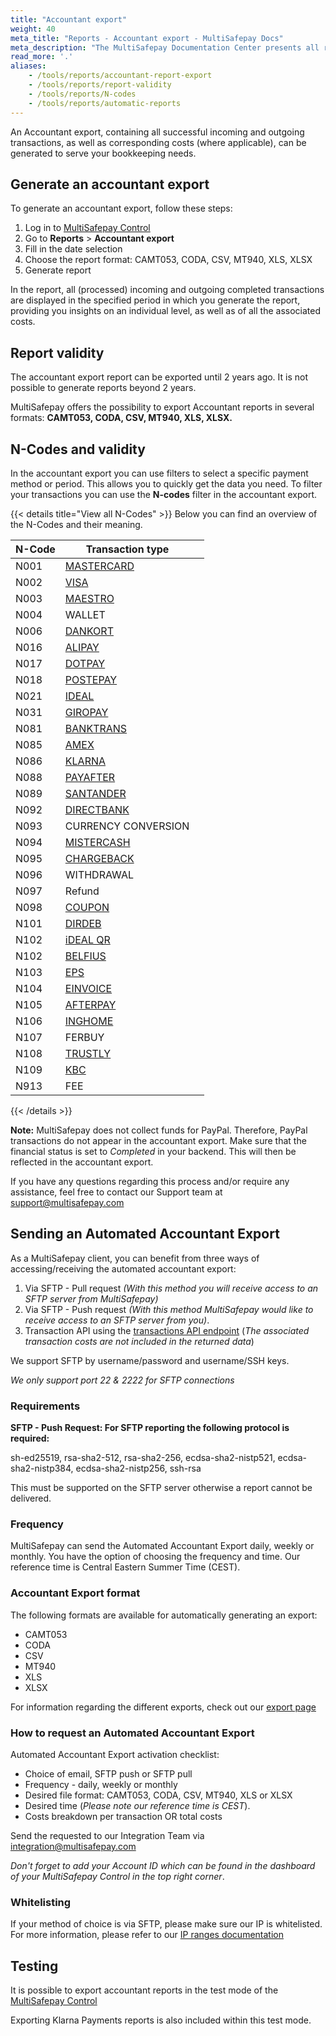 ```yaml
---
title: "Accountant export"
weight: 40
meta_title: "Reports - Accountant export - MultiSafepay Docs"
meta_description: "The MultiSafepay Documentation Center presents all relevant information about our Plugins and API. You can also find support pages for payment methods, tools and general questions as well as the contact details of our Support and Integration Teams."
read_more: '.'
aliases:
    - /tools/reports/accountant-report-export
    - /tools/reports/report-validity
    - /tools/reports/N-codes
    - /tools/reports/automatic-reports
---
```


An Accountant export, containing all successful incoming and outgoing transactions, as well as corresponding costs (where applicable), can be generated to serve your bookkeeping needs. 

## Generate an accountant export

To generate an accountant export, follow these steps:

1. Log in to [MultiSafepay Control](https://merchant.multisafepay.com)
2. Go to **Reports** > **Accountant export**
3. Fill in the date selection
4. Choose the report format: CAMT053, CODA, CSV, MT940, XLS, XLSX
5. Generate report

In the report, all (processed) incoming and outgoing completed transactions are displayed in the specified period in which you generate the report, providing you insights on an individual level, as well as of all the associated costs.

## Report validity

The accountant export report can be exported until 2 years ago. It is not possible to generate reports beyond 2 years.

MultiSafepay offers the possibility to export Accountant reports in several formats: __CAMT053, CODA, CSV, MT940, XLS, XLSX.__

## N-Codes and validity

In the accountant export you can use filters to select a specific payment method or period. This allows you to quickly get the data you need. To filter your transactions you can use the **N-codes** filter in the accountant export.

{{< details title="View all N-Codes" >}}
Below you can find an overview of the N-Codes and their meaning. 

| N-Code | Transaction type                                        |   |
|--------|---------------------------------------------------------|---|
| N001   | [MASTERCARD](/payment-methods/credit-and-debit-cards/mastercard)             |   |
| N002   | [VISA](/payment-methods/credit-and-debit-cards/mastercard)                   |   |
| N003   | [MAESTRO](/payment-methods/credit-and-debit-cards/maestro)                    |   |
| N004   | WALLET                                                  |   |
| N006   | [DANKORT](/payment-methods/credit-and-debit-cards/dankort)       |   |
| N016   | [ALIPAY](/payment-methods/wallet/alipay)                      |   |
| N017   | [DOTPAY](/payment-methods/banks/dotpay)                      |   |
| N018   | [POSTEPAY](/payment-methods/credit-and-debit-cards/postepay)      |   |
| N021   | [IDEAL](/payment-methods/banks/ideal)                        |   |
| N031   | [GIROPAY](/payment-methods/banks/giropay)                    |   |
| N081   | [BANKTRANS](/payment-methods/banks/bank-transfer)            |   |
| N085   | [AMEX](/payment-methods/credit-and-debit-cards/american-express)                   |   |
| N086   | [KLARNA](/payment-methods/billing-suite/klarna)                      |   |
| N088   | [PAYAFTER](/payment-methods/billing-suite/pay-after-delivery)        |   |
| N089   | [SANTANDER](/payment-methods/billing-suite/betaalpermaand)               |   |
| N092   | [DIRECTBANK](/payment-methods/banks/sofort-banking)          |   |
| N093   | CURRENCY CONVERSION                                     |   |
| N094   | [MISTERCASH](/payment-methods/banks/bancontact)              |   |
| N095   | [CHARGEBACK](/faq/chargebacks) |   |
| N096   | WITHDRAWAL                                              |   |
| N097   | Refund                                                  |   |
| N098   | [COUPON](/payment-methods/prepaid-cards/gift-cards)                  |   |
| N101   | [DIRDEB](/payment-methods/banks/sepa-direct-debit)                |   |
| N102   | [iDEAL QR](/payment-methods/banks/idealqr)                   |   |
| N102   | [BELFIUS](/payment-methods/banks/belfius)                    |   |
| N103   | [EPS](/payment-methods/banks/eps)                            |   |
| N104   | [EINVOICE](/payment-methods/billing-suite/e-invoicing)               |   |
| N105   | [AFTERPAY](/payment-methods/billing-suite/afterpay)                  |   |
| N106   | [INGHOME](/payment-methods/banks/ing-home-pay)               |   |
| N107   | FERBUY                                                  |   |
| N108   | [TRUSTLY](/payment-methods/banks/trustly)                    |   |
| N109   | [KBC](/payment-methods/banks/kbc)                            |   |
| N913   | FEE                                                     |   |

{{< /details >}}

**Note:** MultiSafepay does not collect funds for PayPal. Therefore, PayPal transactions do not appear in the accountant export. Make sure that the financial status is set to _Completed_ in your backend. This will then be reflected in the accountant export.

If you have any questions regarding this process and/or require any assistance, feel free to contact our Support team at <support@multisafepay.com>

## Sending an Automated Accountant Export
As a MultiSafepay client, you can benefit from three ways of accessing/receiving the automated accountant export:

1. Via SFTP - Pull request _(With this method you will receive access to an SFTP server from MultiSafepay)_
2. Via SFTP - Push request _(With this method MultiSafepay would like to receive access to an SFTP server from you)_.
3. Transaction API using the [transactions API endpoint](/tools/transactions-api-endpoint/) (_The associated transaction costs are not included in the returned data_) 

We support SFTP by username/password and username/SSH keys.

_We only support port 22 & 2222 for SFTP connections_

### Requirements

__SFTP - Push Request: For SFTP reporting the following protocol is required:__

sh-ed25519,
rsa-sha2-512,
rsa-sha2-256,
ecdsa-sha2-nistp521,
ecdsa-sha2-nistp384,
ecdsa-sha2-nistp256,
ssh-rsa

This must be supported on the SFTP server otherwise a report cannot be delivered.

### Frequency
MultiSafepay can send the Automated Accountant Export daily, weekly or monthly.  You have the option of choosing the frequency and time. Our reference time is Central Eastern Summer Time (CEST).

### Accountant Export format
The following formats are available for automatically generating an export:

* CAMT053
* CODA
* CSV
* MT940
* XLS
* XLSX

For information regarding the different exports, check out our [export page](/tools/accounting/reports/accountant-report-export)   

### How to request an Automated Accountant Export

Automated Accountant Export activation checklist:

* Choice of email, SFTP push or SFTP pull            
* Frequency - daily, weekly or monthly
* Desired file format: CAMT053, CODA, CSV, MT940, XLS or XLSX
* Desired time (_Please note our reference time is CEST_).
* Costs breakdown per transaction OR total costs 


Send the requested to our Integration Team via <integration@multisafepay.com> 

_Don't forget to add your Account ID which can be found in the dashboard of your MultiSafepay Control in the top right corner_.


### Whitelisting

If your method of choice is via SFTP, please make sure our IP is whitelisted. For more information, please refer to our [IP ranges documentation](/faq/general/ip-ranges)

## Testing

It is possible to export accountant reports in the test mode of the [MultiSafepay Control](https://testmerchant.multisafepay.com)

Exporting Klarna Payments reports is also included within this test mode.
